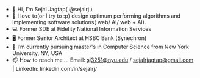 - 👋 Hi, I’m Sejal Jagtap( @sejalrj )
- 👀 I love to(or I try to :p) design optimum performing algorithms and implementing software solutions( web/ AI/ web + AI).
- 💻 Former SDE at Fidelity National Information Services
- 🖥️ Former Senior Architect at HSBC Bank (Synechron) 
- 🌱 I’m currently pursuing master's in Computer Science from New York University, NY, USA
- 📫 How to reach me ... Email: sj3251@nyu.edu / sejalrjagtap@gmail.com | LinkedIn: linkedin.com/in/sejalrj/

<!---
sejalrj/sejalrj is a ✨ special ✨ repository because its `README.md` (this file) appears on your GitHub profile.
You can click the Preview link to take a look at your changes.
--->
